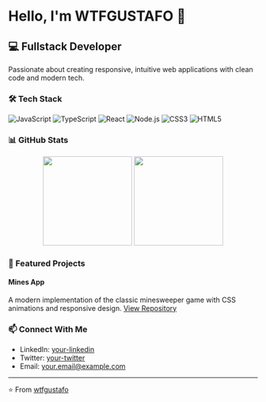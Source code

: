 # Hello, I'm WTFGUSTAFO 👋

## 💻 Fullstack Developer

Passionate about creating responsive, intuitive web applications with clean code and modern tech.

### 🛠️ Tech Stack

![JavaScript](https://img.shields.io/badge/-JavaScript-F7DF1E?style=flat-square&logo=javascript&logoColor=black)
![TypeScript](https://img.shields.io/badge/-TypeScript-3178C6?style=flat-square&logo=typescript&logoColor=white)
![React](https://img.shields.io/badge/-React-61DAFB?style=flat-square&logo=react&logoColor=black)
![Node.js](https://img.shields.io/badge/-Node.js-339933?style=flat-square&logo=node.js&logoColor=white)
![CSS3](https://img.shields.io/badge/-CSS3-1572B6?style=flat-square&logo=css3&logoColor=white)
![HTML5](https://img.shields.io/badge/-HTML5-E34F26?style=flat-square&logo=html5&logoColor=white)

### 📊 GitHub Stats

<p align="center">
  <img height="180em" src="https://github-readme-stats.vercel.app/api?username=wtfgustafo&show_icons=true&theme=radical" />
  <img height="180em" src="https://github-readme-stats.vercel.app/api/top-langs/?username=wtfgustafo&layout=compact&theme=radical" />
</p>

### 🚀 Featured Projects

#### Mines App
A modern implementation of the classic minesweeper game with CSS animations and responsive design.
[View Repository](https://github.com/wtfgustafo/mines-app)

### 📫 Connect With Me

- LinkedIn: [your-linkedin](https://linkedin.com/in/your-profile)
- Twitter: [your-twitter](https://twitter.com/your-profile)
- Email: your.email@example.com

---

⭐️ From [wtfgustafo](https://github.com/wtfgustafo)
